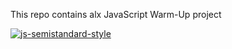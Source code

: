 This repo contains alx JavaScript Warm-Up project

[![js-semistandard-style](https://raw.githubusercontent.com/standard/semistandard/master/badge.svg)](https://github.com/standard/semistandard)

